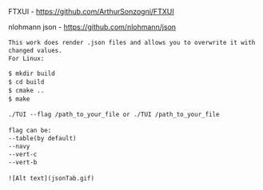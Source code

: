 FTXUI - https://github.com/ArthurSonzogni/FTXUI

nlohmann json - https://github.com/nlohmann/json

    This work does render .json files and allows you to overwrite it with changed values.
    For Linux:
```sh
$ mkdir build
$ cd build
$ cmake ..
$ make 
```

    ./TUI --flag /path_to_your_file or ./TUI /path_to_your_file
    
    flag can be:
    --table(by default)
    --navy
    --vert-c
    --vert-b

    ![Alt text](jsonTab.gif)